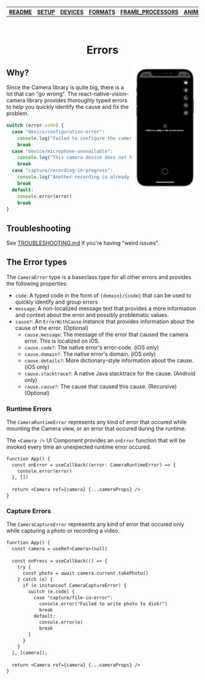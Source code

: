 <table>
<tr>
<th><a href="../README.md">README</a></th>
<th><a href="./SETUP.md">SETUP</a></th>
<th><a href="./DEVICES.md">DEVICES</a></th>
<th><a href="./FORMATS.md">FORMATS</a></th>
<th><a href="./FRAME_PROCESSORS.md">FRAME_PROCESSORS</a></th>
<th><a href="./ANIMATED.md">ANIMATED</a></th>
<th>ERRORS</th>
</tr>
</table>

<br/>

<h1 align="center">Errors</h1>

<div>
  <img align="right" width="35%" src="../img/example_error.png">
</div>

## Why?

Since the Camera library is quite big, there is a lot that can "go wrong". The react-native-vision-camera library provides thoroughly typed errors to help you quickly identify the cause and fix the problem.

```ts
switch (error.code) {
  case "device/configuration-error":
    console.log("Failed to configure the camera device.")
    break
  case "device/microphone-unavailable":
    console.log("This camera device does not have a microphone.")
    break
  case "capture/recording-in-progress":
    console.log("Another recording is already in progress!")
    break
  default:
    console.error(error)
    break
}
```

## Troubleshooting

See [TROUBLESHOOTING.md](./TROUBLESHOOTING.md) if you're having "weird issues".

## The Error types

The `CameraError` type is a baseclass type for all other errors and provides the following properties:

* `code`: A typed code in the form of `{domain}/{code}` that can be used to quickly identify and group errors
* `message`: A non-localized message text that provides a more information and context about the error and possibly problematic values.
* `cause?`: An `ErrorWithCause` instance that provides information about the cause of the error. (Optional)
  * `cause.message`: The message of the error that caused the camera error. This is localized on iOS.
  * `cause.code?`: The native error's error-code. (iOS only)
  * `cause.domain?`: The native error's domain. (iOS only)
  * `cause.details?`: More dictionary-style information about the cause. (iOS only)
  * `cause.stacktrace?`: A native Java stacktrace for the cause. (Android only)
  * `cause.cause?`: The cause that caused this cause. (Recursive) (Optional)

### Runtime Errors

The `CameraRuntimeError` represents any kind of error that occured while mounting the Camera view, or an error that occured during the runtime.

The `<Camera />` UI Component provides an `onError` function that will be invoked every time an unexpected runtime error occured.

```tsx
function App() {
  const onError = useCallback((error: CameraRuntimeError) => {
    console.error(error)
  }, [])

  return <Camera ref={camera} {...cameraProps} />
}
```

### Capture Errors

The `CameraCaptureError` represents any kind of error that occured only while capturing a photo or recording a video.

```tsx
function App() {
  const camera = useRef<Camera>(null)

  const onPress = useCallback(() => {
    try {
      const photo = await camera.current.takePhoto()
    } catch (e) {
      if (e instanceof CameraCaptureError) {
        switch (e.code) {
          case "capture/file-io-error":
            console.error("Failed to write photo to disk!")
            break
          default:
            console.error(e)
            break
        }
      }
    }
  }, [camera]);

  return <Camera ref={camera} {...cameraProps} />
}
```
